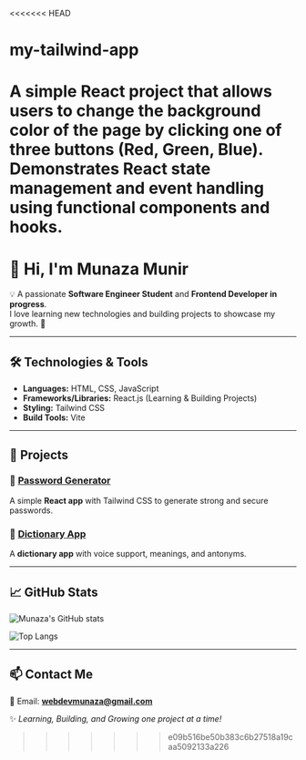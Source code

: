 <<<<<<< HEAD
# my-tailwind-app
A simple React project that allows users to change the background color of the page by clicking one of three buttons (Red, Green, Blue). Demonstrates React state management and event handling using functional components and hooks.
=======
# 👋 Hi, I'm Munaza Munir  

💡 A passionate **Software Engineer Student** and **Frontend Developer in progress**.  
I love learning new technologies and building projects to showcase my growth. 🚀  

---

## 🛠️ Technologies & Tools  
- **Languages:** HTML, CSS, JavaScript  
- **Frameworks/Libraries:** React.js (Learning & Building Projects)  
- **Styling:** Tailwind CSS  
- **Build Tools:** Vite  

---

## 📌 Projects  

### 🔑 [Password Generator](https://github.com/webdevmunaza-ship-it/Password-Generator)  
A simple **React app** with Tailwind CSS to generate strong and secure passwords.  

### 📖 [Dictionary App](https://github.com/webdevmunaza-ship-it/Dictionary-App)  
A **dictionary app** with voice support, meanings, and antonyms.  

---

## 📈 GitHub Stats  

![Munaza's GitHub stats](https://github-readme-stats.vercel.app/api?username=webdevmunaza-ship-it&show_icons=true&theme=tokyonight)  

![Top Langs](https://github-readme-stats.vercel.app/api/top-langs/?username=webdevmunaza-ship-it&layout=compact&theme=tokyonight)  

---

## 📫 Contact Me  
📧 Email: **webdevmunaza@gmail.com**  

✨ _Learning, Building, and Growing one project at a time!_
>>>>>>> e09b516be50b383c6b27518a19caa5092133a226
